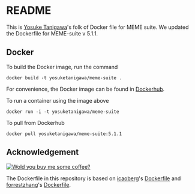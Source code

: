 # README

This is [Yosuke Tanigawa](https://yosuketanigawa.com)'s folk of Docker file for MEME suite.
We updated the Dockerfile for MEME-suite v 5.1.1.

## Docker
To build the Docker image, run the command

```
docker build -t yosuketanigawa/meme-suite .
```

For convenience, the Docker image can be found in [Dockerhub](https://hub.docker.com/r/yosuketanigawa/meme-suite/builds/).

To run a container using the image above

```
docker run -i -t yosuketanigawa/meme-suite
```

To pull from Dockerhub

```
docker pull yosuketanigawa/meme-suite:5.1.1
```

## Acknowledgement

[![Wold you buy me some coffee?](https://www.buymeacoffee.com/assets/img/custom_images/orange_img.png)](https://www.buymeacoffee.com/yosuketanigawa)

The Dockerfile in this repository is based on [icaoberg](https://www.buymeacoffee.com/icaoberg)'s [Dockerfile](https://github.com/icaoberg/docker-meme-suite) and [forrestzhang](https://github.com/forrestzhang)'s [Dockerfile](https://github.com/forrestzhang/Docker/tree/master/meme).
